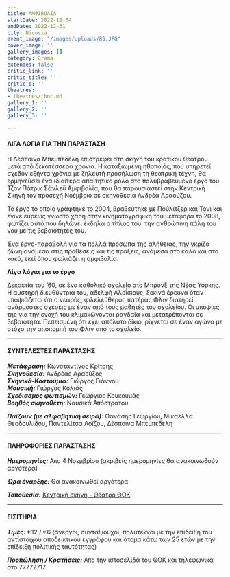 ```yaml
---
title: ΑΜΦΙΒΟΛΙΑ
startDate: 2022-11-04
endDate: 2022-12-31
city: Nicosia
event_image: "/images/uploads/85.JPG"
cover_image: ''
gallery_images: []
category: Drama
extended: false
critic_link: ''
critic_title: ''
critic_p: ''
theatres:
- theatres/thoc.md
gallery_1: ''
gallery_2: ''
gallery_3: ''

---
```

#### ΛΙΓΑ ΛΟΓΙΑ ΓΙΑ ΤΗΝ ΠΑΡΑΣΤΑΣΗ

Η Δέσποινα Μπεμπεδέλη επιστρέφει στη σκηνή του κρατικού θεάτρου μετά από δεκατέσσερα χρόνια. Η καταξιωμένη ηθοποιός, που υπηρετεί σχεδόν εξήντα χρόνια με ζηλευτή προσήλωση τη θεατρική τέχνη, θα ερμηνεύσει ένα ιδιαίτερα απαιτητικό ρόλο στο πολυβραβευμένο έργο του Τζον Πάτρικ Σάνλεϋ Αμφιβολία, που θα παρουσιαστεί στην Κεντρική Σκηνή τον προσεχή Νοέμβριο σε σκηνοθεσία Ανδρέα Αραούζου.

Το έργο το οποίο γράφτηκε το 2004, βραβεύτηκε με Πούλιτζερ και Τόνι και έγινε ευρέως γνωστό χάρη στην κινηματογραφική του μεταφορά το 2008, φωτίζει αυτό που δηλώνει έκδηλα ο τίτλος του: την ανθρώπινη πάλη του νου με τις βεβαιότητές του.

Ένα έργο-παραβολή για τα πολλά πρόσωπα της αλήθειας, την γκρίζα ζώνη ανάμεσα στις προθέσεις και τις πράξεις, ανάμεσα στο καλό και στο κακό, εκεί όπου φωλιάζει η αμφιβολία.

**Λίγα λόγια για το έργο**

Δεκαετία του ’60, σε ένα καθολικό σχολείο στο Μπρονξ της Νέας Υόρκης. Η αυστηρή διευθύντριά του, αδελφή Αλοΐσιους, ξεκινά έρευνα όταν υποψιάζεται ότι ο νεαρός, φιλελεύθερος πατέρας Φλιν διατηρεί ανάρμοστες σχέσεις με έναν από τους μαθητές του σχολείου. Οι υποψίες της για την ενοχή του κλιμακώνονται ραγδαία και μετατρέπονται σε βεβαιότητα. Πεπεισμένη ότι έχει απόλυτο δίκιο, ρίχνεται σε έναν αγώνα με στόχο την αποπομπή του Φλιν από το σχολείο.

***

#### ΣΥΝΤΕΛΕΣΤΕΣ ΠΑΡΑΣΤΑΣΗΣ

**_Μετάφραση:_** Κωνσταντίνος Κρίτσης   
**_Σκηνοθεσία:_** Ανδρέας Αραούζος  
**_Σκηνικά-Κοστούμια:_** Γιώργος Γιάννου  
**_Μουσική:_** Γιώργος Κολιάς  
**_Σχεδιασμός φωτισμών:_** Γεώργιος Κουκουμάς  
**_Βοηθός σκηνοθέτη:_** Ναυσικά Απόστρατου

**_Παίζουν (με αλφαβητική σειρά):_** Θανάσης Γεωργίου, Μικαέλλα Θεοδουλίδου, Παντελίτσα Λοΐζου, Δέσποινα Μπεμπεδέλη

***

#### ΠΛΗΡΟΦΟΡΙΕΣ ΠΑΡΑΣΤΑΣΗΣ

**_Ημερομηνίες:_** Απο 4 Νοεμβρίου (ακριβείς ημερομηνίες θα ανακοινωθούν αργότερα)

**_Ώρα έναρξης:_** Θα ανακοινωθεί αργότερα

**_Τοποθεσία:_** [Κεντρική σκηνή - Θέατρο ΘΟΚ](?#map)

***

#### ΕΙΣΙΤΗΡΙΑ

**_Τιμές:_** €12 / €6 (άνεργοι, συνταξιούχοι, πολύτεκνοι με την επίδειξη του αντίστοιχου αποδεικτικού εγγράφου και άτομα κάτω των 25 ετών με την επίδειξη πολιτικής ταυτότητας)

**_Προπώληση / Κρατήσεις:_** Απο την ιστοσελίδα του [ΘΟΚ ](https://www.thoc.org.cy/ "ΘΟΚ")και τηλεφωνικα στο 77772717
